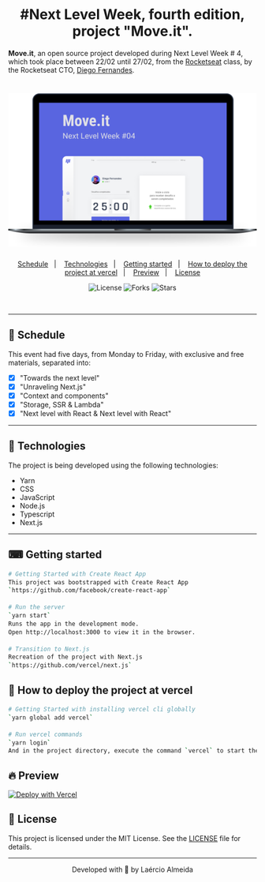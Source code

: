 <h1 align="center">#Next Level Week, fourth edition, project "Move.it".</h1>

**Move.it**, an open source project developed during Next Level Week # 4, which took place between 22/02 until 27/02, from the [Rocketseat](https://github.com/rocketseat) class, by the Rocketseat CTO, [Diego Fernandes](https://github.com/diego3g).

<h1 align="center">
    <img alt="Move.it" title="Move.it" src=".github/moveit.svg" />
</h1>


<p align="center">
  <a href="#-schedule">Schedule</a>&nbsp;&nbsp;&nbsp;|&nbsp;&nbsp;&nbsp;
  <a href="#-technologies">Technologies</a>&nbsp;&nbsp;&nbsp;|&nbsp;&nbsp;&nbsp;
  <a href="#-getting-started">Getting started</a>&nbsp;&nbsp;&nbsp;|&nbsp;&nbsp;&nbsp;
  <a href="#-how-to-deploy-the-project-at-vercel">How to deploy the project at vercel</a>&nbsp;&nbsp;&nbsp;|&nbsp;&nbsp;&nbsp;
  <a href="#-preview">Preview</a>&nbsp;&nbsp;&nbsp;|&nbsp;&nbsp;&nbsp;
  <a href="#-license">License</a>
</p>

<p align="center">
  <img  src="https://img.shields.io/static/v1?label=license&message=MIT&color=5965E0&labelColor=121214" alt="License">
  
  <img src="https://img.shields.io/github/forks/Laercio2/Next-Level-Week-4?label=forks&message=MIT&color=5965E0&labelColor=121214" alt="Forks">     

  <img src="https://img.shields.io/github/stars/Laercio2/Next-Level-Week-4?label=stars&message=MIT&color=5965E0&labelColor=121214" alt="Stars">
</p>

<br>

---
## 📅 Schedule

This event had five days, from Monday to Friday, with exclusive and free materials, separated into:
- [x] "Towards the next level"
- [x] "Unraveling Next.js"
- [x] "Context and components"
- [x] "Storage, SSR & Lambda"
- [x] "Next level with React & Next level with React"

---
## 🚀 Technologies

The project is being developed using the following technologies:

- Yarn
- CSS
- JavaScript
- Node.js 
- Typescript 
- Next.js
---

## ⌨ Getting started

```bash
# Getting Started with Create React App
This project was bootstrapped with Create React App
`https://github.com/facebook/create-react-app`

# Run the server
`yarn start`
Runs the app in the development mode.
Open http://localhost:3000 to view it in the browser.

# Transition to Next.js
Recreation of the project with Next.js
`https://github.com/vercel/next.js`
```

## 🏨 How to deploy the project at vercel

```bash
# Getting Started with installing vercel cli globally
`yarn global add vercel`

# Run vercel commands
`yarn login`
And in the project directory, execute the command `vercel` to start the application deployment
```

## 🔥 Preview

[![Deploy with Vercel](https://vercel.com/button)](https://moveit-laercio2.vercel.app/)


## 📝 License

This project is licensed under the MIT License. See the [LICENSE](LICENSE.md) file for details.

---


<p align="center">Developed with 💜 by Laércio Almeida</p>
